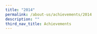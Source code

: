 ```yaml
---
title: "2014"
permalink: /about-us/achievements/2014
description: ""
third_nav_title: Achievements
---
```

